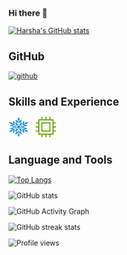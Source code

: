 ### Hi there 👋

<!--
**Starlord-Code/Starlord-Code** is a ✨ _special_ ✨ repository because its `README.md` (this file) appears on your GitHub profile.

Here are some ideas to get you started:

- 🔭 I’m currently working on ...
- 🌱 I’m currently learning ...
- 👯 I’m looking to collaborate on ...
- 🤔 I’m looking for help with ...
- 💬 Ask me about ...
- 📫 How to reach me: ...
- 😄 Pronouns: ...
- ⚡ Fun fact: ...
-->

[![Harsha's GitHub stats](https://github-readme-stats.vercel.app/api?username=Starlord-Code)](https://github.com/anuraghazra/github-readme-stats)

## GitHub

[<img src='https://cdn.jsdelivr.net/npm/simple-icons@3.0.1/icons/github.svg' alt='github' height='40'>](https://github.com/Starlord-Code)  

## Skills and Experience

<a href='https://archiveprogram.github.com/'><img src='https://raw.githubusercontent.com/acervenky/animated-github-badges/master/assets/acbadge.gif' width='40' height='40'></a> <a href='https://docs.github.com/en/developers'><img src='https://raw.githubusercontent.com/acervenky/animated-github-badges/master/assets/devbadge.gif' width='40' height='40'></a> 

## Language and Tools

[![Top Langs](https://github-readme-stats.vercel.app/api/top-langs/?username=Starlord-Code)](https://github.com/anuraghazra/github-readme-stats)

![GitHub stats](https://github-readme-stats.vercel.app/api?username=Starlord-Code&show_icons=true)  

![GitHub Activity Graph](https://activity-graph.herokuapp.com/graph?username=Starlord-Code)  

![GitHub streak stats](https://github-readme-streak-stats.herokuapp.com/?user=Starlord-Code)  

![Profile views](https://gpvc.arturio.dev/Starlord-Code)  
